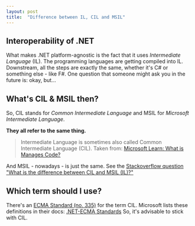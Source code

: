 ```yaml
---
layout: post
title:  "Difference between IL, CIL and MSIL"
---
```


## Interoperability of .NET
What makes .NET platform-agnostic is the fact that it uses _Intermediate Language_ (IL). The programming languages are getting compiled into IL. Downstream, all the steps are exactly the same, whether it's C# or something else - like F#.
One question that someone might ask you in the future is: okay, but... 
## What's CIL & MSIL then?
So, CIL stands for _Common Intermediate Language_ and MSIL for _Microsoft Intermediate Language_. 

**They all refer to the same thing.**

> Intermediate Language is sometimes also called Common Intermediate Language (CIL). 
Taken from: [Microsoft Learn: What is Manages Code?](https://learn.microsoft.com/en-us/dotnet/standard/managed-code) 

And MSIL - nowadays - is just the same. See the [Stackoverflow question "What is the difference between CIL and MSIL (IL)?"](https://stackoverflow.com/questions/293800/what-is-the-difference-between-cil-and-msil-il) 

## Which term should I use?
There's an [ECMA Standard (no. 335)](https://ecma-international.org/publications-and-standards/standards/ecma-335/) for the term CIL. Microsoft lists these definitions in their docs: [.NET-ECMA Standards](https://learn.microsoft.com/en-us/dotnet/fundamentals/standards) So, it's advisable to stick with CIL.
